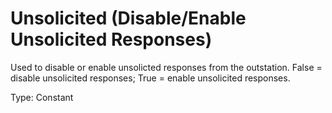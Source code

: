 # Unsolicited (Disable/Enable Unsolicited Responses)

Used to disable or enable unsolicted responses from the outstation. False = disable unsolicited responses; True = enable unsolicited responses.

Type: Constant
